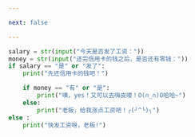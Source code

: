 ```yaml
---

next: false

---
```




<BlogInfo id="464" title="6.条件语句" author="白日梦想猿" pv=0 read_times=0 pre_cost_time="0分13秒" category="python基础" tag_list="['python基础']" create_time="2019.08.30 21:02:42" update_time="2019.08.30 21:02:42" />

```python
salary = str(input("今天是否发了工资："))
money = str(input("还完信用卡的钱之后，是否还有零钱："))
if salary == "是" or "发了":
    print("先还信用卡的钱吧！")

    if money == "有" or "是":
        print("噢，yes！又可以去嗨皮喽！O(∩_∩)O哈哈~")
    else:
        print("老板，给我涨点工资吧！╭(╯^╰)╮")
else :
    print("快发工资呀，老板!")
```



<ActionBox />
